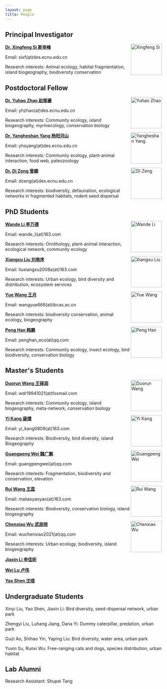 ```yaml
---
layout: page
title: People
---
```


## Principal Investigator

<p><img src="http://sixf.org/files/images/avatar.jpg" width="100" title="Xingfeng Si" align="right" /></p>

[**Dr. Xingfeng Si 斯幸峰**](http://sixf.org/en/research/)

Email: sixf(at)des.ecnu.edu.cn

Research interests: Animal ecology, habitat fragmentation, island biogeography, biodiversity conservation


## Postdoctoral Fellow

<p><img src="http://sixf.org/files/images/people/zhaoyuhao.jpg" width="100" title="Yuhao Zhao" align="right" /></p>

[**Dr. Yuhao Zhao 赵郁豪**](https://www.researchgate.net/profile/Yuhao_Zhao)

Email: yhzhao(at)des.ecnu.edu.cn

Research interests: Community ecology, island biogeography, myrmecology, conservation biology


<p><img src="http://sixf.org/files/images/people/yangyangheshan.jpg" width="100" title="Yangheshan Yang" align="right" /></p>

[**Dr. Yangheshan Yang 杨阳河山**](https://scholar.google.com/citations?user=XozwJgEAAAAJ)

Email: yhsyang(at)des.ecnu.edu.cn

Research interests: Community ecology, plant-animal interaction, food web, paleozoology


<p><img src="http://sixf.org/files/images/people/zengdi.jpg" width="100" title="Di Zeng" align="right" /></p>

[**Dr. Di Zeng 曾頔**](https://www.researchgate.net/profile/Di-Zeng-8)

Email: dzeng(at)des.ecnu.edu.cn

Research interests: biodiversity, defaunation, ecological networks in fragmented habitats, rodent seed dispersal


## PhD Students

<p><img src="http://sixf.org/files/images/people/liwande.png" width="100" title="Wande Li" align="right" /></p>

[**Wande Li 李万德**](https://www.researchgate.net/profile/Wande_Li)

Email: wande_li(at)163.com

Research interests: Ornithology, plant-animal interaction, ecological network, community ecology


<p><img src="http://sixf.org/files/images/people/liuxiangxu.jpg" width="100" title="Xiangxu Liu" align="right" /></p>

[**Xiangxu Liu 刘巷序**](https://www.researchgate.net/profile/Xiangxu_Liu2)

Email: liuxiangxu2008a(at)163.com

Research interests: Urban ecology, bird diversity and distribution, ecosystem services


<p><img src="http://sixf.org/files/images/people/wangyue.jpg" width="100" title="Yue Wang" align="right" /></p>

[**Yue Wang 王月**](https://www.researchgate.net/profile/Wang-Yue-109)

Email: wangyue666(at)ibcas.ac.cn

Research interests: biodiversity conservation, animal ecology, biogeography


<p><img src="http://sixf.org/files/images/people/hanpeng.jpg" width="100" title="Peng Han" align="right" /></p>

[**Peng Han 韩鹏**](https://www.researchgate.net/profile/Peng_Han5)

Email: penghan_eco(at)qq.com

Research interests: Community ecology, insect ecology, bird biodiversity, conservation biology



## Master's Students

<p><img src="http://sixf.org/files/images/people/wangduorun.jpg" width="100" title="Duorun Wang" align="right" /></p>

[**Duorun Wang 王铎润**](https://www.researchgate.net/profile/Duorun_Wang)

Email: wdr19941021(at)foxmail.com

Research interests: Community ecology, island biogeography, meta-network, conservation biology


<p><img src="http://sixf.org/files/images/people/kangyi.jpg" width="100" title="Yi Kang" align="right" /></p>

[**Yi Kang 康熠**](https://www.researchgate.net/profile/Kang_Yi7)

Email: yi_kang0809(at)163.com

Research interests: Biodiversity, bird diversity, island Biogeography


<p><img src="http://sixf.org/files/images/people/weiguangpeng.jpg" width="100" title="Guangpeng Wei" align="right" /></p>

[**Guangpeng Wei 魏广鹏**](https://www.researchgate.net/profile/Guangpeng_Wei)

Email: guangpengwei(at)qq.com

Research interests: Fragmentation, biodiversity and conservation, elevation


<p><img src="http://sixf.org/files/images/people/wangrui.jpg" width="100" title="Rui Wang" align="right" /></p>

[**Rui Wang 王蕊**](https://)

Email: maliaoyaoyao(at)163.com

Research interests: Biodiversity, conservation biology, island biogeography


<p><img src="http://sixf.org/files/images/people/wuchenxiao.jpg" width="100" title="Chenxiao Wu" align="right" /></p>

[**Chenxiao Wu 武辰晓**](https://)

Email: wuchenxiao2021(at)qq.com

Research interests: Urban ecology, biodiversity, island biogeography


[**Jiaxin Li 李佳昕**](https://)


[**Wei Lu 卢伟**](https://)


[**Yao Shen 沈瑶**](https://)



## Undergraduate Students

Xinyi Liu, Yao Shen, Jiaxin Li: Bird diversity, seed-dispersal network, urban park

Zhengyi Liu, Luhang Jiang, Dana Yi: Dummy caterpillar, predation, urban park

Guzi Ao, Shihao Yin, Yaping Liu: Bird diversity, water area, urban park

Yuxin Su, Ruoxi Wu: Free-ranging cats and dogs, species distribution, urban habitat


## Lab Alumni

Research Assistant: Shupei Tang